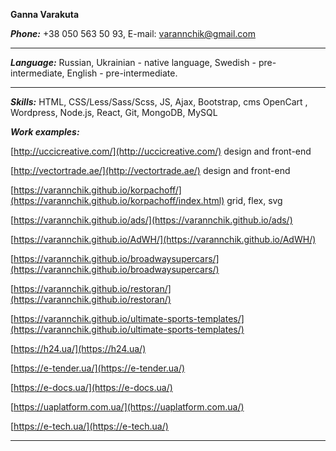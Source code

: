 **Ganna Varakuta**


**_Phone:_** +38 050 563 50 93, E-mail: varannchik@gmail.com

***

_**Language:**_ Russian, Ukrainian - native language, Swedish - pre-intermediate, English - pre-intermediate.

***
_**Skills:**_ HTML, CSS/Less/Sass/Scss, JS, Ajax, Bootstrap, cms OpenCart , Wordpress, Node.js, React, Git, MongoDB, MySQL

**_Work examples:_** 

[http://uccicreative.com/](http://uccicreative.com/) design and front-end

[http://vectortrade.ae/](http://vectortrade.ae/) design and front-end

[https://varannchik.github.io/korpachoff/](https://varannchik.github.io/korpachoff/index.html) grid, flex, svg

[https://varannchik.github.io/ads/](https://varannchik.github.io/ads/)

[https://varannchik.github.io/AdWH/](https://varannchik.github.io/AdWH/)

[https://varannchik.github.io/broadwaysupercars/](https://varannchik.github.io/broadwaysupercars/) 

[https://varannchik.github.io/restoran/](https://varannchik.github.io/restoran/)

[https://varannchik.github.io/ultimate-sports-templates/](https://varannchik.github.io/ultimate-sports-templates/)

[https://h24.ua/](https://h24.ua/)

[https://e-tender.ua/](https://e-tender.ua/)

[https://e-docs.ua/](https://e-docs.ua/)

[https://uaplatform.com.ua/](https://uaplatform.com.ua/)

[https://e-tech.ua/](https://e-tech.ua/)

***



